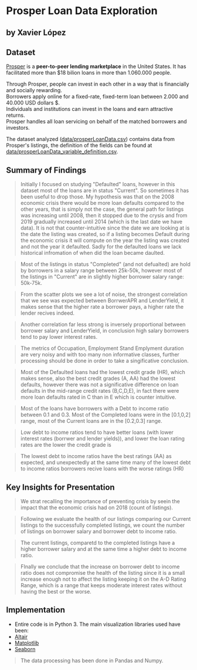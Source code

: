 # Prosper Loan Data Exploration
## by Xavier López


## Dataset

[Prosper](https://www.prosper.com/) is a **peer-to-peer lending marketplace** in the United States. It has facilitated more than \$18 bilion loans in more than 1.060.000 people.

Through Prosper, people can invest in each other in a way that is financially and socially rewarding.  
Borrowers apply online for a fixed-rate, fixed-term loan between 2.000 and  40.000 USD dollars \$.  
Individuals and institutions can invest in the loans and earn attractive returns.  
Prosper handles all loan servicing on behalf of the matched borrowers and investors.

The dataset analyzed ([data/prosperLoanData.csv](https://github.com/xavierlopeze/Prosper-Loan-Data-Analysis/blob/master/data/prosperLoanData.csv)) contains data from Prosper's listings, the definition of the fields can be found at [data/prosperLoanData_variable_definition.csv](https://github.com/xavierlopeze/Prosper-Loan-Data-Analysis/blob/master/data/prosperLoanData_variable_definition.csv).

## Summary of Findings

>Initially I focused on studying "Defaulted" loans, however in this dataset most of the loans are in status "Current". So sometimes it has been useful to drop those.
My hypothesis was that on the 2008 economic crisis there would be more loan defaults compared to the other years, that is simply not the case, the general path for listings was increasing until 2008, then it stopped due to the crysis and from 2019 gradually increased until 2014 (which is the last date we have data). It is not that counter-intuitive since the date we are looking at is the date the listing was created, so if a listing becomes Default during the economic crisis it will compute on the year the listing was created and not the year it defaulted. Sadly for the defaulted loans we lack historical infromation of when did the loan became daulted.

> Most of the listings in status "Completed" (and not defualted) are hold by borrowers in a salary range between 25k-50k, however most of the listings in "Current" are in slightly higher borrower salary range: 50k-75k.

>From the scatter plots we see a lot of noise, the strongest correlation that we see was expected between BorrwerAPR and LenderYield, it makes sense that the higher rate a borrower pays, a higher rate the lender recives indeed. 

>Another correlation far less strong is inversely proportional between borrower salary and LenderYield, in conclusion high salary borrowers tend to pay lower interest rates.

>The metrics of Occupation, Employment Stand Emplyment duration are very noisy and with too many non informative classes, further processing should be done in order to take a singificative conclusion.

> Most of the Defaulted loans had the lowest credit grade (HR), which makes sense, also the best credit grades (A, AA) had the lowest defaults, however there was not a significative difference on loan defaults in the mid-range credit rates (B,C,D,E), in fact there were more loan defaults rated in C than in E which is counter intuitive.

> Most of the loans have borrowers with a Debt to income ratio between 0.1 and 0.3. Most of the Completed loans were in the [0.1,0,2] range, most of the Current loans are in the [0.2,0.3] range.

>Low debt to income ratios tend to have better loans (with lower interest rates (borrwer and lender yields)), and lower the loan rating rates are the lower the credit grade is

>The lowest debt to income ratios have the best ratings (AA) as expected, and unexpectedly at the same time many of the lowest debt to income ratios borrowers recive loans with the worse ratings (HR)

## Key Insights for Presentation

> We strat recalling the importance of preventing crisis by seein the impact that the economic crisis had on 2018 (count of listings).

> Following we evaluate the health of our listings comparing our Current listings to the successfully completed listings, we count the number of listings on borrower salary and borrower debt to income ratio.

> The current listings, comparetd to the completed listings have a higher borrower salary and at the same time a higher debt to income ratio.

> FInally we conclude that the increase on borrower debt to income ratio does not compromise the health of the listing since it is a small increase enough not to affect the listing keeping it on the A-D Rating Range, which is a range that keeps moderate interest rates without having the best or the worse.



## Implementation
- Entire code is in Python 3.
The main visualization libraries used have been:
- [Altair](https://altair-viz.github.io/)
- [Matplotlib](https://matplotlib.org/)
- [Seaborn](https://seaborn.pydata.org/)

>The data processing has been done in Pandas and Numpy.
